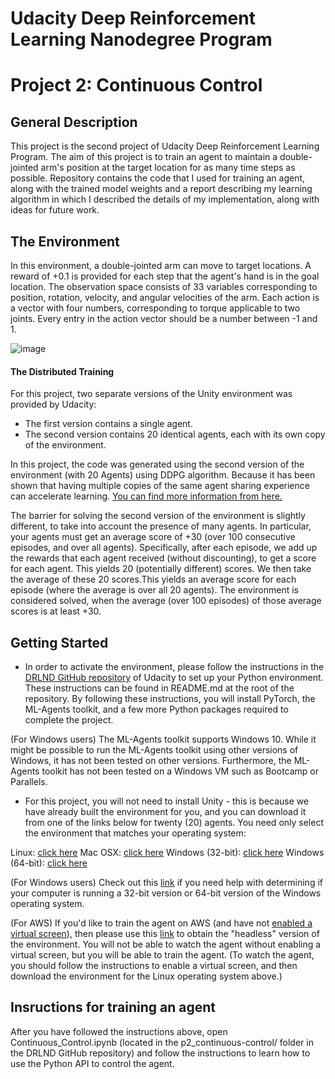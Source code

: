 <h1>Udacity Deep Reinforcement Learning Nanodegree Program</h1>
<h1>Project 2: Continuous Control</h1>

<h2>General Description</h2>
This project is the second project of Udacity Deep Reinforcement Learning Program. The aim of this project is to train an agent to maintain a double-jointed arm's position at the target location for as many time steps as possible. Repository contains the code that I used for training an agent, along with the trained model weights and a report describing my learning algorithm in which I described the details of my implementation, along with ideas for future work.

<h2>The Environment</h2>
In this environment, a double-jointed arm can move to target locations. A reward of +0.1 is provided for each step that the agent's hand is in the goal location. The observation space consists of 33 variables corresponding to position, rotation, velocity, and angular velocities of the arm. Each action is a vector with four numbers, corresponding to torque applicable to two joints. Every entry in the action vector should be a number between -1 and 1.

![image](https://user-images.githubusercontent.com/51778059/153588788-a2db6eda-d5cd-4714-b91a-d54092368e79.png)

<h4>The Distributed Training</h4>

For this project, two separate versions of the Unity environment was provided by Udacity:

- The first version contains a single agent.
- The second version contains 20 identical agents, each with its own copy of the environment.

In this project, the code was generated using the second version of the environment (with 20 Agents) using DDPG algorithm. Because it has been shown that having multiple copies of the same agent sharing experience can accelerate learning. [You can find more information from here.](https://ai.googleblog.com/2016/10/how-robots-can-acquire-new-skills-from.html) 

The barrier for solving the second version of the environment is slightly different, to take into account the presence of many agents. In particular, your agents must get an average score of +30 (over 100 consecutive episodes, and over all agents). Specifically, after each episode, we add up the rewards that each agent received (without discounting), to get a score for each agent. This yields 20 (potentially different) scores. We then take the average of these 20 scores.This yields an average score for each episode (where the average is over all 20 agents). The environment is considered solved, when the average (over 100 episodes) of those average scores is at least +30. 

<h2>Getting Started</h2>

- In order to activate the environment, please follow the instructions in the [DRLND GitHub repository](https://github.com/udacity/deep-reinforcement-learning#dependencies) of Udacity to set up your Python environment. These instructions can be found in README.md at the root of the repository. By following these instructions, you will install PyTorch, the ML-Agents toolkit, and a few more Python packages required to complete the project.

(For Windows users) The ML-Agents toolkit supports Windows 10. While it might be possible to run the ML-Agents toolkit using other versions of Windows, it has not been tested on other versions. Furthermore, the ML-Agents toolkit has not been tested on a Windows VM such as Bootcamp or Parallels.

- For this project, you will not need to install Unity - this is because we have already built the environment for you, and you can download it from one of the links below for twenty (20) agents. You need only select the environment that matches your operating system:

Linux: [click here](https://s3-us-west-1.amazonaws.com/udacity-drlnd/P2/Reacher/Reacher_Linux.zip)
Mac OSX: [click here](https://s3-us-west-1.amazonaws.com/udacity-drlnd/P2/Reacher/Reacher.app.zip)
Windows (32-bit): [click here](https://s3-us-west-1.amazonaws.com/udacity-drlnd/P2/Reacher/Reacher_Windows_x86.zip)
Windows (64-bit): [click here](https://s3-us-west-1.amazonaws.com/udacity-drlnd/P2/Reacher/Reacher_Windows_x86_64.zip)

(For Windows users) Check out this [link](https://support.microsoft.com/en-us/help/827218/how-to-determine-whether-a-computer-is-running-a-32-bit-version-or-64) if you need help with determining if your computer is running a 32-bit version or 64-bit version of the Windows operating system.

(For AWS) If you'd like to train the agent on AWS (and have not [enabled a virtual screen](https://github.com/Unity-Technologies/ml-agents/blob/master/docs/Training-on-Amazon-Web-Service.md)), then please use this [link](https://s3-us-west-1.amazonaws.com/udacity-drlnd/P2/Reacher/Reacher_Linux_NoVis.zip) to obtain the "headless" version of the environment. You will not be able to watch the agent without enabling a virtual screen, but you will be able to train the agent. (To watch the agent, you should follow the instructions to enable a virtual screen, and then download the environment for the Linux operating system above.)

<h2>Insructions for training an agent</h2>

After you have followed the instructions above, open Continuous_Control.ipynb (located in the p2_continuous-control/ folder in the DRLND GitHub repository) and follow the instructions to learn how to use the Python API to control the agent.
